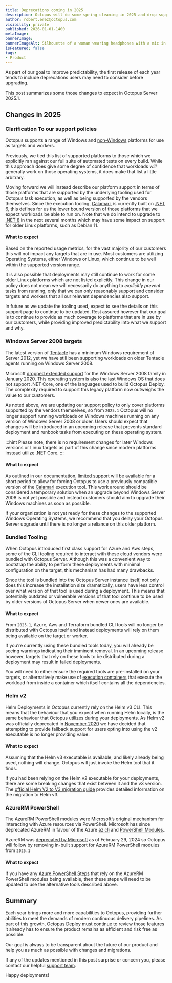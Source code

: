 ```yaml
---
title: Deprecations coming in 2025
description: Octopus will do some spring cleaning in 2025 and drop support for outdated features. Learn which ones and why.
author: robert.erez@octopus.com
visibility: private
published: 2026-01-01-1400
metaImage: 
bannerImage: 
bannerImageAlt: Silhouette of a woman wearing headphones with a mic in an Octopus branded tee holding a tablet.
isFeatured: false
tags: 
- Product
---
```


As part of our goal to improve predictability, the first release of each year tends to include deprecations users may need to consider before upgrading.

This post summarizes some those changes to expect in Octopus Server 2025.1.

## Changes in 2025

### Clarification To our support policies
Octopus supports a range of Windows and [non-Windows](https://octopus.com/docs/infrastructure/deployment-targets/linux#supported-distributions) platforms for use as targets and workers.

 Previously, we tied this list of supported platforms to those which we explicitly ran against our full suite of automated tests on every build. While this approach does give some degree of confidence that workloads _will_ generally work on those operating systems, it does make that list a little arbitrary. 
 
 Moving forward we will instead describe our platform support in terms of those platforms that are supported by the underlying tooling used for Octopus task execution, as well as being supported by the vendors themselves. Since the execution tooling, [Calamari](https://octopus.com/docs/octopus-rest-api/calamari), is currently built on [.NET 6](https://github.com/dotnet/core/blob/main/release-notes/6.0/supported-os.md#linux), this defines for us the lower bound version of those platforms that we expect workloads be able to run on. Note that we do intend to upgrade to [.NET 8](https://github.com/dotnet/core/blob/main/release-notes/8.0/supported-os.md#linux) in the next several months which may have some impact on support for older Linux platforms, such as Debian 11. 

#### What to expect
Based on the reported usage metrics, for the vast majority of our customers this will not impact any targets that are in use. Most customers are utilizing Operating Systems, either Windows or Linux, which continue to be well within the supported version range.

It is also possible that deployments may still continue to work for some older Linux platforms which are not listed explicitly. This change in our policy does not mean we will necessarily do anything to _explicitly prevent_ tasks from running, only that we can only reasonably support and consider targets and workers that all our relevant dependencies also support. 

In future as we update the tooling used, expect to see the details on this support page to continue to be updated. Rest assured however that our goal is to continue to provide as much coverage to platforms that are in use by our customers, while providing improved predictability into what we support and why.

### Windows Server 2008 targets

The latest version of [Tentacle](https://octopus.com/docs/infrastructure/deployment-targets/tentacle/windows/requirements#windows-server) has a minimum Windows requirement of Server 2012, yet we have still been supporting workloads on older Tentacle agents running on Windows Server 2008. 

Microsoft [dropped extended support](https://learn.microsoft.com/en-us/lifecycle/products/windows-server-2008) for the Windows Server 2008 family in January 2020. This operating system is also the last Windows OS that does not support .NET Core, one of the languages used to build Octopus Deploy. The complexity required to support this legacy platform now outweighs the value to our customers.

As noted above, we are updating our support policy to only cover platforms supported by the vendors themselves, so from `2025.1` Octopus will no longer support running workloads on Windows machines running on any version of Windows Server 2008 or older. Users should expect that changes will be introduced in an upcoming release that prevents standard deployment and runbook tasks from executing on these operating system.

:::hint
Please note, there is no requirement changes for later Windows versions or Linux targets as part of this change since modern platforms instead utilize .NET Core.
:::

#### What to expect
As outlined in our documentation, [limited support](https://octopus.com/docs/infrastructure/deployment-targets/tentacle/windows#windows-server-2008-limited-support) will be available for a short period to allow for forcing Octopus to use a previously compatible version of the [Calamari](https://octopus.com/docs/octopus-rest-api/calamari) execution tool. This work around should be considered a temporary solution when an upgrade beyond Windows Server 2008 is not yet possible and instead customers should aim to upgrade their Windows machines as soon as possible.

If your organization is not yet ready for these changes to the supported Windows Operating Systems, we recommend that you delay your Octopus Server upgrade until there is no longer a reliance on this older platform.

### Bundled Tooling
When Octopus introduced first class support for Azure and Aws steps, some of the CLI tooling required to interact with these cloud vendors were bundled with Octopus Server. Although this was a convenient way to bootstrap the ability to perform these deployments with minimal configuration on the target, this mechanism has had many drawbacks.

Since the tool is bundled into the Octopus Server instance itself, not only does this increase the installation size dramatically, users have less control over what version of that tool is used during a deployment. This means that potentially outdated or vulnerable versions of that tool continue to be used by older versions of Octopus Server when newer ones are available. 

#### What to expect
From `2025.1`, Azure, Aws and Terraform bundled CLI tools will no longer be distributed with Octopus itself and instead deployments will rely on them being available on the target or worker.

If you’re currently using these bundled tools today, you will already be seeing warnings indicating their imminent removal. In an upcoming release however, targets that rely on these tools to be distributed during a deployment may result in failed deployments.

You will need to either ensure the required tools are pre-installed on your targets, or alternatively make use of [execution containers](https://octopus.com/docs/projects/steps/execution-containers-for-workers) that execute the workload from inside a container which itself contains all the dependencies.

### Helm v2
Helm Deployments in Octopus currently rely on the Helm v3 CLI. This means that the behaviour that you expect when running Helm locally, is the same behaviour that Octopus utilizes during your deployments. As Helm v2 was officially deprecated in [November 2020](https://helm.sh/blog/helm-v2-deprecation-timeline/) we have decided that attempting to provide fallback support for users opting into using the v2 executable is no longer providing value.

#### What to expect
Assuming that the Helm v3 executable is available, and likely already being used, nothing will change. Octopus will just invoke the Helm tool that it finds. 

If you had been relying on the Helm v2 executable for your deployments, there are some breaking changes that exist between it and the v3 version. The [official Helm V2 to V3 migration guide](https://helm.sh/docs/topics/v2_v3_migration/) provides detailed information on the migration to Helm v3. 

### AzureRM PowerShell
The AzureRM PowerShell modules were Microsoft’s original mechanism for interacting with Azure resources via PowerShell. Microsoft has since deprecated AzureRM in favour of the Azure [az cli](https://learn.microsoft.com/en-us/cli/azure/) and [PowerShell Modules](https://learn.microsoft.com/en-us/powershell/azure/new-azureps-module-az?view=azps-13.0.0)..

AzureRM was [deprecated by Microsoft](https://learn.microsoft.com/en-us/powershell/azure/azurerm-retirement-overview) as of February 29, 2024 so Octopus will follow by removing in-built support for AzureRM PowerShell modules from `2025.1`

#### What to expect
If you have any [Azure PowerShell Steps](https://octopus.com/docs/deployments/azure/running-azure-powershell) that rely on the AzureRM PowerShell modules being available, then these steps will need to be updated to use the alternative tools described above.

## Summary
Each year brings more and more capabilities to Octopus, providing further abilities to meet the demands of modern continuous delivery pipelines. As part of this growth, Octopus Deploy must continue to review those features it already has to ensure the product remains as efficient and risk free as possible.

Our goal is always to be transparent about the future of our product and help you as much as possible with changes and migrations.

If any of the updates mentioned in this post surprise or concern you, please contact our helpful [support team](mailto:support@octopus.com).

Happy deployments!